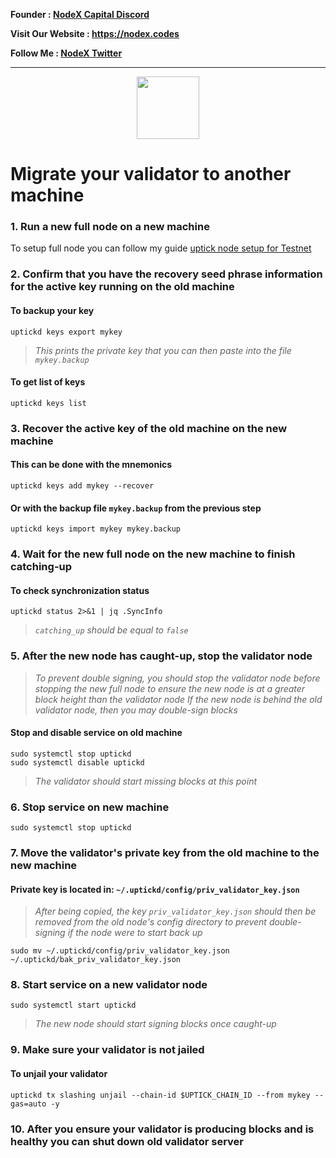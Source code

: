 <strong><p style="font-size:14px" align="left">Founder :
<a href="https://discord.gg/JqQNcwff2e" target="_blank">NodeX Capital Discord</a></p></strong>
<strong><p style="font-size:14px" align="left">Visit Our Website : 
<a href="https://nodex.codes/" target="_blank">https://nodex.codes</a></p></strong>
<strong><p style="font-size:14px" align="left">Follow Me :
<a href="https://twitter.com/nodexploit/" target="_blank">NodeX Twitter</a></p></strong>
<hr>

<p align="center">
  <img height="100" height="auto" src="https://user-images.githubusercontent.com/50621007/171044333-016e348d-1d96-4d00-8dce-f7de45aa9f84.png">
</p>

# Migrate your validator to another machine

### 1. Run a new full node on a new machine
To setup full node you can follow my guide [uptick node setup for Testnet](https://github.com/kj89/testnet_manuals/blob/main/uptick/README.md)

### 2. Confirm that you have the recovery seed phrase information for the active key running on the old machine

#### To backup your key
```
uptickd keys export mykey
```
> _This prints the private key that you can then paste into the file `mykey.backup`_

#### To get list of keys
```
uptickd keys list
```

### 3. Recover the active key of the old machine on the new machine

#### This can be done with the mnemonics
```
uptickd keys add mykey --recover
```

#### Or with the backup file `mykey.backup` from the previous step
```
uptickd keys import mykey mykey.backup
```

### 4. Wait for the new full node on the new machine to finish catching-up

#### To check synchronization status
```
uptickd status 2>&1 | jq .SyncInfo
```
> _`catching_up` should be equal to `false`_

### 5. After the new node has caught-up, stop the validator node

> _To prevent double signing, you should stop the validator node before stopping the new full node to ensure the new node is at a greater block height than the validator node_
> _If the new node is behind the old validator node, then you may double-sign blocks_

#### Stop and disable service on old machine
```
sudo systemctl stop uptickd
sudo systemctl disable uptickd
```
> _The validator should start missing blocks at this point_

### 6. Stop service on new machine
```
sudo systemctl stop uptickd
```

### 7. Move the validator's private key from the old machine to the new machine
#### Private key is located in: `~/.uptickd/config/priv_validator_key.json`

> _After being copied, the key `priv_validator_key.json` should then be removed from the old node's config directory to prevent double-signing if the node were to start back up_
```
sudo mv ~/.uptickd/config/priv_validator_key.json ~/.uptickd/bak_priv_validator_key.json
```

### 8. Start service on a new validator node
```
sudo systemctl start uptickd
```
> _The new node should start signing blocks once caught-up_

### 9. Make sure your validator is not jailed
#### To unjail your validator
```
uptickd tx slashing unjail --chain-id $UPTICK_CHAIN_ID --from mykey --gas=auto -y
```

### 10. After you ensure your validator is producing blocks and is healthy you can shut down old validator server
